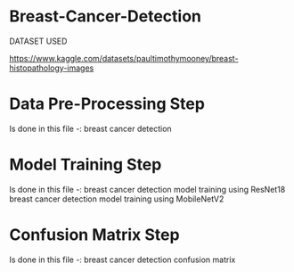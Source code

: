 # Breast-Cancer-Detection
DATASET USED

https://www.kaggle.com/datasets/paultimothymooney/breast-histopathology-images
# Data Pre-Processing Step
Is done in this file -: breast cancer detection

# Model Training Step 
Is done in this file -: 
breast cancer detection model training using ResNet18
breast cancer detection model training using MobileNetV2

# Confusion Matrix Step
Is done in this file -: breast cancer detection confusion matrix 
